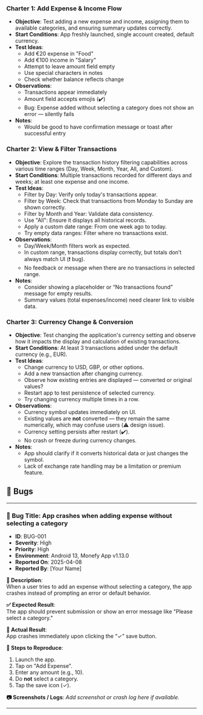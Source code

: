 ### Charter 1: Add Expense & Income Flow

- **Objective**: Test adding a new expense and income, assigning them to available categories, and ensuring summary updates correctly.
- **Start Conditions**: App freshly launched, single account created, default currency.
- **Test Ideas**:
  - Add €20 expense in "Food"
  - Add €100 income in "Salary"
  - Attempt to leave amount field empty
  - Use special characters in notes
  - Check whether balance reflects change
- **Observations**:
  - Transactions appear immediately
  - Amount field accepts emojis (✔️)
  - Bug: Expense added without selecting a category does not show an error — silently fails
- **Notes**:
  - Would be good to have confirmation message or toast after successful entry

### Charter 2: View & Filter Transactions

- **Objective**: Explore the transaction history filtering capabilities across various time ranges (Day, Week, Month, Year, All, and Custom).
- **Start Conditions**: Multiple transactions recorded for different days and weeks; at least one expense and one income.
- **Test Ideas**:
  - Filter by Day: Verify only today's transactions appear.
  - Filter by Week: Check that transactions from Monday to Sunday are shown correctly.
  - Filter by Month and Year: Validate data consistency.
  - Use "All": Ensure it displays all historical records.
  - Apply a custom date range: From one week ago to today.
  - Try empty data ranges: Filter where no transactions exist.
- **Observations**:
  - Day/Week/Month filters work as expected.
  - In custom range, transactions display correctly, but totals don’t always match UI (❗ bug).
  - No feedback or message when there are no transactions in selected range.
- **Notes**:
  - Consider showing a placeholder or “No transactions found” message for empty results.
  - Summary values (total expenses/income) need clearer link to visible data.

### Charter 3: Currency Change & Conversion

- **Objective**: Test changing the application's currency setting and observe how it impacts the display and calculation of existing transactions.
- **Start Conditions**: At least 3 transactions added under the default currency (e.g., EUR).
- **Test Ideas**:
  - Change currency to USD, GBP, or other options.
  - Add a new transaction after changing currency.
  - Observe how existing entries are displayed — converted or original values?
  - Restart app to test persistence of selected currency.
  - Try changing currency multiple times in a row.
- **Observations**:
  - Currency symbol updates immediately on UI.
  - Existing values are **not** converted — they remain the same numerically, which may confuse users (⚠️ design issue).
  - Currency setting persists after restart (✔️).
  - No crash or freeze during currency changes.
- **Notes**:
  - App should clarify if it converts historical data or just changes the symbol.
  - Lack of exchange rate handling may be a limitation or premium feature.

## 🐞 Bugs

---

### 🔹 Bug Title: App crashes when adding expense without selecting a category

- **ID**: BUG-001
- **Severity**: High
- **Priority**: High
- **Environment**: Android 13, Monefy App v1.13.0
- **Reported On**: 2025-04-08
- **Reported By**: [Your Name]

**📝 Description**:  
When a user tries to add an expense without selecting a category, the app crashes instead of prompting an error or default behavior.

**✅ Expected Result**:  
The app should prevent submission or show an error message like "Please select a category."

**🚫 Actual Result**:  
App crashes immediately upon clicking the “✓” save button.

**📲 Steps to Reproduce**:
1. Launch the app.
2. Tap on "Add Expense".
3. Enter any amount (e.g., 10).
4. Do **not** select a category.
5. Tap the save icon (✓).

**📷 Screenshots / Logs**:
_Add screenshot or crash log here if available._

---

